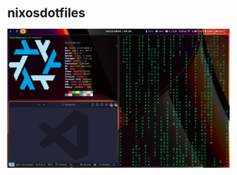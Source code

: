 # nixosdotfiles
![Home](https://github.com/DeividiJaeger/nixosdotfiles/blob/main/nixosHyprland.png)
